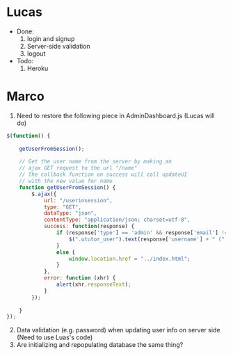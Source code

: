 # Lucas
- Done:
  1. login and signup
  2. Server-side validation
  3. logout
- Todo: 
  1. Heroku

# Marco
1. Need to restore the following piece in AdminDashboard.js (Lucas will do)
```javascript
$(function() {
	
	getUserFromSession();
	
	// Get the user name from the server by making an
    // ajax GET request to the url "/name"
    // The callback function on success will call updateUI
    // with the new value for name
    function getUserFromSession() {
        $.ajax({
            url: "/userinsession",
            type: "GET",
            dataType: "json",
            contentType: "application/json; charset=utf-8",
            success: function(response) {
                if (response['type'] == 'admin' && response['email'] != "") {
					$(".ututor_user").text(response['username'] + " (" + response['email'] + ")");
				}
				else {
					window.location.href = "../index.html";
				}
            },
			error: function (xhr) {
				alert(xhr.responseText);
			}
        });
        
    }
});
```
2. Data validation (e.g. password) when updating user info on server side (Need to use Luas's code)
3. Are initializing and repopulating database the same thing?
